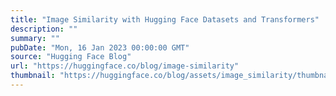 ```yaml
---
title: "Image Similarity with Hugging Face Datasets and Transformers"
description: ""
summary: ""
pubDate: "Mon, 16 Jan 2023 00:00:00 GMT"
source: "Hugging Face Blog"
url: "https://huggingface.co/blog/image-similarity"
thumbnail: "https://huggingface.co/blog/assets/image_similarity/thumbnail.png"
---
```


